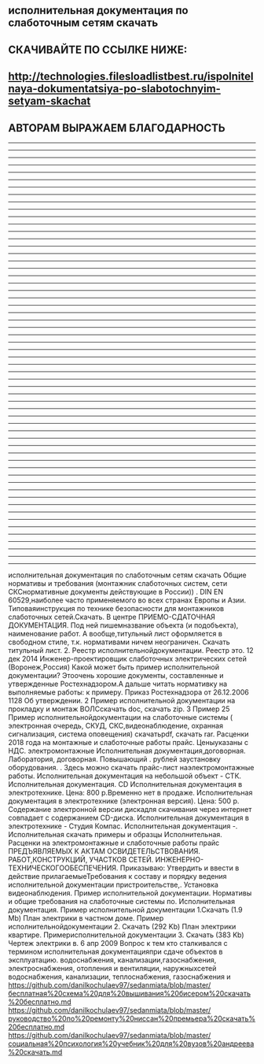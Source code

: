 исполнительная документация по слаботочным сетям скачать
--------------------------------------------------
СКАЧИВАЙТЕ ПО ССЫЛКЕ НИЖЕ:
--------------------------------------------------
http://technologies.filesloadlistbest.ru/ispolnitelnaya-dokumentatsiya-po-slabotochnyim-setyam-skachat
--------------------------------------------------
АВТОРАМ ВЫРАЖАЕМ БЛАГОДАРНОСТЬ
--------------------------------------------------
--------------------------------------------------
--------------------------------------------------
--------------------------------------------------
--------------------------------------------------
--------------------------------------------------
--------------------------------------------------
--------------------------------------------------
--------------------------------------------------
--------------------------------------------------
--------------------------------------------------
--------------------------------------------------
--------------------------------------------------
--------------------------------------------------
--------------------------------------------------
--------------------------------------------------
--------------------------------------------------
--------------------------------------------------
--------------------------------------------------
--------------------------------------------------
--------------------------------------------------
--------------------------------------------------
--------------------------------------------------
--------------------------------------------------
--------------------------------------------------
--------------------------------------------------
--------------------------------------------------
--------------------------------------------------
--------------------------------------------------
--------------------------------------------------
--------------------------------------------------
--------------------------------------------------
--------------------------------------------------
--------------------------------------------------
--------------------------------------------------
--------------------------------------------------
--------------------------------------------------
--------------------------------------------------
--------------------------------------------------
--------------------------------------------------
--------------------------------------------------
--------------------------------------------------
--------------------------------------------------
--------------------------------------------------
--------------------------------------------------
--------------------------------------------------
--------------------------------------------------
--------------------------------------------------
--------------------------------------------------
--------------------------------------------------
--------------------------------------------------
--------------------------------------------------
--------------------------------------------------
--------------------------------------------------
--------------------------------------------------
--------------------------------------------------
--------------------------------------------------
--------------------------------------------------
--------------------------------------------------
исполнительная документация по слаботочным сетям скачать Общие нормативы и требования (монтажник слаботочных систем, сети СКСнормативные документы действующие в России)) . DIN EN 60529,наиболее часто применяемого во всех странах Европы и Азии. Типоваяинструкция по технике безопасности для монтажников слаботочных сетей.Скачать. В центре  ПРИЕМО-СДАТОЧНАЯ ДОКУМЕНТАЦИЯ. Под ней пишемназвание объекта (и подобъекта), наименование работ. А вообще,титульный лист оформляется в свободном стиле, т.к. нормативами ничем неограничен. Скачать титульный лист. 2. Реестр исполнительнойдокументации. Реестр это. 12 дек 2014  Инженер-проектировщик слаботочных электрических сетей (Воронеж,Россия)  Какой может быть пример исполнительной документации?  Этоочень хорошие документы, составленные и утвержденные Ростехнадзором.А дальше читать нормативку на выполняемые работы: к примеру. Приказ Ростехнадзора от 26.12.2006  1128 Об утверждении. 2 Пример исполнительной документации на прокладку и монтаж ВОЛСскачать doc, скачать zip. 3 Пример  25 Пример исполнительнойдокументации на слаботочные системы ( электронная очередь, СКУД, СКС,видеонаблюдение, охранная сигнализация, система оповещения) скачатьpdf, скачать rar. Расценки 2018 года на монтажные и слаботочные работы прайс. Ценыуказаны с НДС. электромонтажные  Исполнительная документация,договорная. Лаборатория, договорная. Повышающий . рублей заустановку оборудования.   . Здесь можно скачать прайс-лист наэлектромонтажные работы. Исполнительная документация на небольшой объект - СТК. Исполнительная документация. CD Исполнительная документация в электротехнике. Цена: 800 р.Временно нет в продаже. Исполнительная документация в электротехнике (электронная версия). Цена: 500 р. Содержание электронной версии дискадля скачивания через интернет совпадает с содержанием CD-диска. Исполнительная документация в электротехнике - Студия Компас. Исполнительная документация -. Исполнительная скачать примеры и образцы  Исполнительная. Расценки на электромонтажные и слаботочные работы прайс
ПРЕДЪЯВЛЯЕМЫХ К АКТАМ ОСВИДЕТЕЛЬСТВОВАНИЯ. РАБОТ,КОНСТРУКЦИЙ, УЧАСТКОВ СЕТЕЙ. ИНЖЕНЕРНО-ТЕХНИЧЕСКОГООБЕСПЕЧЕНИЯ. Приказываю: Утвердить и ввести в действие прилагаемыеТребования к составу и порядку ведения исполнительной документации пристроительстве,. Установка видеонаблюдения. Пример исполнительной документации. Нормативы и общие требования на слаботочные системы по. Исполнительная документация. Пример исполнительной документации  1.Скачать (1.9 Mb) План электрики в частном доме. Пример исполнительнойдокументации  2. Скачать (292 Kb) План электрики квартире. Примерисполнительной документации  3. Скачать (383 Kb) Чертеж электрики в. 6 апр 2009  Вопрос к тем кто сталкивался с термином исполнительная документацияпри сдаче объектов в эксплуатацию.  водоснабжения, канализации,газоснабжения, электроснабжения, отопления и вентиляции, наружныхсетей водоснабжения, канализации, теплоснабжения, газоснабжения и
https://github.com/danilkochulaev97/sedanmiata/blob/master/бесплатная%20схема%20для%20вышивания%20бисером%20скачать%20бесплатно.md
https://github.com/danilkochulaev97/sedanmiata/blob/master/руководство%20по%20ремонту%20ниссан%20премьера%20скачать%20бесплатно.md
https://github.com/danilkochulaev97/sedanmiata/blob/master/социальная%20психология%20учебник%20для%20вузов%20андреева%20скачать.md